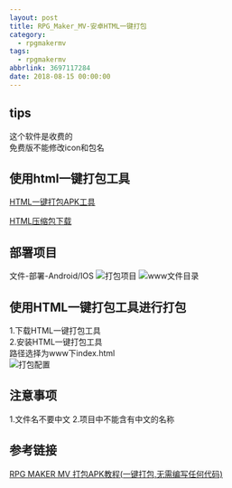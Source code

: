 ```yaml
---
layout: post
title: RPG_Maker_MV-安卓HTML一键打包
category: 
  - rpgmakermv
tags: 
  - rpgmakermv
abbrlink: 3697117284
date: 2018-08-15 00:00:00
---
```


## tips
这个软件是收费的  
免费版不能修改icon和包名  

## 使用html一键打包工具

[HTML一键打包APK工具](http://www.krpano.tech/archives/420)  

[HTML压缩包下载](https://pan.baidu.com/s/18zv4O-BD-mWKQYApTj-r4g?errno=0&errmsg=Auth%20Login%20Sucess&&bduss=&ssnerror=0&traceid=)

## 部署项目
文件-部署-Android/IOS
![打包项目](https://coding.net/u/tea9/p/image/git/raw/master/blog_img/16/01.png)
![www文件目录](https://coding.net/u/tea9/p/image/git/raw/master/blog_img/16/03.png)

## 使用HTML一键打包工具进行打包

1.下载HTML一键打包工具  
2.安装HTML一键打包工具  
路径选择为www下index.html  
![打包配置](https://coding.net/u/tea9/p/image/git/raw/master/blog_img/16/02.png)

## 注意事项

1.文件名不要中文
2.项目中不能含有中文的名称

## 参考链接

[RPG MAKER MV 打包APK教程(一键打包,无需编写任何代码)](https://blog.csdn.net/u012416063/article/details/81264317)  



